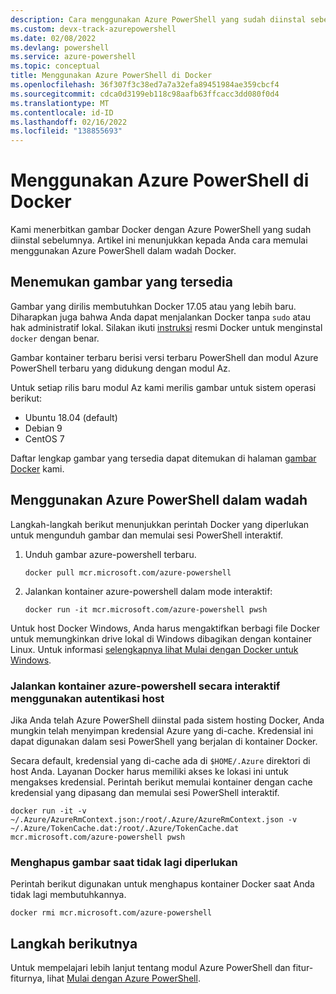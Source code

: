 ```yaml
---
description: Cara menggunakan Azure PowerShell yang sudah diinstal sebelumnya dalam gambar Docker.
ms.custom: devx-track-azurepowershell
ms.date: 02/08/2022
ms.devlang: powershell
ms.service: azure-powershell
ms.topic: conceptual
title: Menggunakan Azure PowerShell di Docker
ms.openlocfilehash: 36f307f3c38ed7a7a32efa89451984ae359cbcf4
ms.sourcegitcommit: cdca0d3199eb118c98aafb63ffcacc3dd080f0d4
ms.translationtype: MT
ms.contentlocale: id-ID
ms.lasthandoff: 02/16/2022
ms.locfileid: "138855693"
---
```

# <a name="using-azure-powershell-in-docker"></a>Menggunakan Azure PowerShell di Docker

Kami menerbitkan gambar Docker dengan Azure PowerShell yang sudah diinstal sebelumnya. Artikel ini menunjukkan kepada Anda cara memulai menggunakan Azure PowerShell dalam wadah Docker.

## <a name="finding-available-images"></a>Menemukan gambar yang tersedia

Gambar yang dirilis membutuhkan Docker 17.05 atau yang lebih baru. Diharapkan juga bahwa Anda dapat menjalankan Docker tanpa `sudo` atau hak administratif lokal. Silakan ikuti [instruksi][install] resmi Docker untuk menginstal `docker` dengan benar.

Gambar kontainer terbaru berisi versi terbaru PowerShell dan modul Azure PowerShell terbaru yang didukung dengan modul Az.

Untuk setiap rilis baru modul Az kami merilis gambar untuk sistem operasi berikut:

- Ubuntu 18.04 (default)
- Debian 9
- CentOS 7

Daftar lengkap gambar yang tersedia dapat ditemukan di halaman [gambar Docker][az image] kami.

## <a name="using-azure-powershell-in-a-container"></a>Menggunakan Azure PowerShell dalam wadah

Langkah-langkah berikut menunjukkan perintah Docker yang diperlukan untuk mengunduh gambar dan memulai sesi PowerShell interaktif.

1. Unduh gambar azure-powershell terbaru.

   ```console
   docker pull mcr.microsoft.com/azure-powershell
   ```

1. Jalankan kontainer azure-powershell dalam mode interaktif:

   ```console
   docker run -it mcr.microsoft.com/azure-powershell pwsh
   ```

Untuk host Docker Windows, Anda harus mengaktifkan berbagi file Docker untuk memungkinkan drive lokal di Windows dibagikan dengan kontainer Linux. Untuk informasi [selengkapnya lihat Mulai dengan Docker untuk Windows][file-sharing].

### <a name="run-the-azure-powershell-container-interactively-using-host-authentication"></a>Jalankan kontainer azure-powershell secara interaktif menggunakan autentikasi host

Jika Anda telah Azure PowerShell diinstal pada sistem hosting Docker, Anda mungkin telah menyimpan kredensial Azure yang di-cache. Kredensial ini dapat digunakan dalam sesi PowerShell yang berjalan di kontainer Docker.

Secara default, kredensial yang di-cache ada di `$HOME/.Azure` direktori di host Anda. Layanan Docker harus memiliki akses ke lokasi ini untuk mengakses kredensial. Perintah berikut memulai kontainer dengan cache kredensial yang dipasang dan memulai sesi PowerShell interaktif.

```console
docker run -it -v ~/.Azure/AzureRmContext.json:/root/.Azure/AzureRmContext.json -v ~/.Azure/TokenCache.dat:/root/.Azure/TokenCache.dat mcr.microsoft.com/azure-powershell pwsh
```

### <a name="remove-the-image-when-no-longer-needed"></a>Menghapus gambar saat tidak lagi diperlukan

Perintah berikut digunakan untuk menghapus kontainer Docker saat Anda tidak lagi membutuhkannya.

```console
docker rmi mcr.microsoft.com/azure-powershell
```

## <a name="next-steps"></a>Langkah berikutnya

Untuk mempelajari lebih lanjut tentang modul Azure PowerShell dan fitur-fiturnya, lihat [Mulai dengan Azure PowerShell](get-started-azureps.md).

<!-- link references -->
[install]: https://docs.docker.com/engine/installation/
[powershell image]: https://hub.docker.com/_/microsoft-powershell
[az image]: https://hub.docker.com/_/microsoft-azure-powershell
[file-sharing]: https://docs.docker.com/docker-for-windows/#file-sharing
